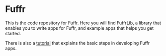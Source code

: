 # Fuffr

This is the code repository for Fuffr. Here you will find FuffrLib, a library that enables you to write apps for Fuffr, and example apps that helps you get started.

There is also a [tutorial](https://github.com/fuffr/fuffr-ios/blob/master/Tutorial.md) that explains the basic steps in developing Fuffr apps.
